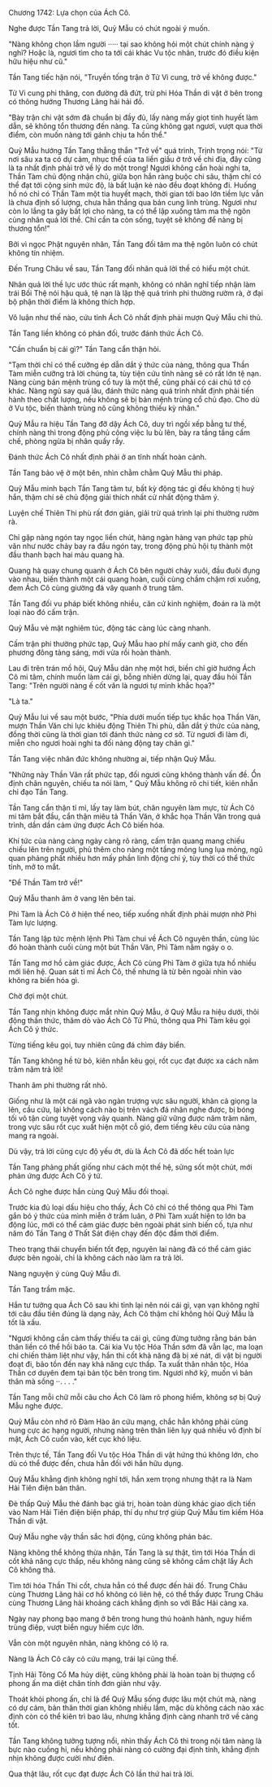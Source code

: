 




Chương 1742: Lựa chọn của Ách Cô.


Nghe được Tần Tang trả lời, Quỷ Mẫu có chút ngoài ý muốn.

"Nàng không chọn lầm người ····· tại sao không hỏi một chút chính nàng ý nghĩ? Hoặc là, ngươi tìm cho ta tới cái khác Vu tộc nhân, trước đó điều kiện hữu hiệu như cũ."

Tần Tang tiếc hận nói, "Truyền tống trận ở Tử Vi cung, trở về không được."

Tử Vi cung phi thăng, con đường đã đứt, trừ phi Hóa Thần di vật ở bên trong có thông hướng Thương Lãng hải hải đồ.

"Bày trận chi vật sớm đã chuẩn bị đầy đủ, lấy nàng mấy giọt tinh huyết làm dẫn, sẽ không tổn thương đến nàng. Ta cũng không gạt ngươi, vượt qua thời điểm, còn muốn nàng tới gánh chịu ta hồn thể."

Quỷ Mẫu hướng Tần Tang thẳng thắn "Trở về" quá trình, Trịnh trọng nói: "Từ nơi sâu xa ta có dự cảm, nhục thể của ta liền giấu ở trở về chi địa, đây cũng là ta nhất định phải trở về lý do một trong! Ngươi không cần hoài nghi ta, Thần Tàm chủ động nhận chủ, giữa bọn hắn ràng buộc chi sâu, thậm chí có thể đạt tới cộng sinh mức độ, là bất luận kẻ nào đều đoạt không đi. Huống hồ nó chỉ có Thần Tàm một tia huyết mạch, thời gian tới bao lớn tiềm lực vẫn là chưa định số lượng, chưa hẳn thắng qua bản cung linh trùng. Ngươi như còn lo lắng ta gây bất lợi cho nàng, ta có thể lập xuống tâm ma thệ ngôn cùng nhân quả lời thề. Chỉ cần ta còn sống, tuyệt sẽ không để nàng bị thương tổn!"

Bởi vì ngọc Phật nguyên nhân, Tần Tang đối tâm ma thệ ngôn luôn có chút không tín nhiệm.

Đến Trung Châu về sau, Tần Tang đối nhân quả lời thề có hiểu một chút.

Nhân quả lời thề lực ước thúc rất mạnh, không có nhân nghĩ tiếp nhận làm trái Bối Thệ nói hậu quả, tệ nạn là lập thệ quá trình phi thường rườm rà, ở đại bộ phận thời điểm là không thích hợp.

Vô luận như thế nào, cứu tỉnh Ách Cô nhất định phải mượn Quỷ Mẫu chi thủ.

Tần Tang liền không có phản đối, trước đánh thức Ách Cô.

"Cần chuẩn bị cái gì?" Tần Tang cẩn thận hỏi.

"Tạm thời chỉ có thể cưỡng ép dẫn dắt ý thức của nàng, thông qua Thần Tàm miễn cưỡng trả lời chúng ta, tùy tiện cứu tỉnh nàng sẽ có rất lớn tệ nạn. Nàng cùng bản mệnh trùng cổ tuy là một thể, cũng phải có cái chủ tớ có khác. Nàng ngủ say quá lâu, đánh thức nàng quá trình nhất định phải tiến hành theo chất lượng, nếu không sẽ bị bản mệnh trùng cổ chủ đạo. Cho dù ở Vu tộc, biến thành trùng nô cũng không thiếu kỳ nhân."

Quỷ Mẫu ra hiệu Tần Tang đỡ dậy Ách Cô, duy trì ngồi xếp bằng tư thế, chính nàng thì trong động phủ công việc lu bù lên, bày ra tầng tầng cấm chế, phòng ngừa bị nhân quấy rầy.

Đánh thức Ách Cô nhất định phải ở an tĩnh nhất hoàn cảnh.

Tần Tang bảo vệ ở một bên, nhìn chằm chằm Quỷ Mẫu thi pháp.

Quỷ Mẫu minh bạch Tần Tang tâm tư, bất kỳ động tác gì đều không tị huý hắn, thậm chí sẽ chủ động giải thích nhất cử nhất động thâm ý.

Luyện chế Thiên Thi phù rất đơn giản, giải trừ quá trình lại phi thường rườm rà.

Chỉ gặp nàng ngón tay ngọc liền chút, hàng ngàn hàng vạn phức tạp phù văn như nước chảy bay ra đầu ngón tay, trong động phủ hội tụ thành một đầu thanh bạch hai màu quang hà.

Quang hà quay chung quanh ở Ách Cô bên người chảy xuôi, đầu đuôi đụng vào nhau, biến thành một cái quang hoàn, cuối cùng chầm chậm rơi xuống, đem Ách Cô cùng giường đá vây quanh ở trung tâm.

Tần Tang đối vu pháp biết không nhiều, căn cứ kinh nghiệm, đoán ra là một loại nào đó cấm trận.

Quỷ Mẫu vẻ mặt nghiêm túc, động tác càng lúc càng nhanh.

Cấm trận phi thường phức tạp, Quỷ Mẫu hao phí mấy canh giờ, cho đến phương đông tảng sáng, mới vừa rồi hoàn thành.

Lau đi trên trán mồ hôi, Quỷ Mẫu dãn nhẹ một hơi, biền chỉ giờ hướng Ách Cô mi tâm, chính muốn làm cái gì, bỗng nhiên dừng lại, quay đầu hỏi Tần Tang: "Trên người nàng ế cốt văn là ngươi tự mình khắc họa?"

"Là ta."

Quỷ Mẫu lui về sau một bước, "Phía dưới muốn tiếp tục khắc họa Thần Văn, mượn Thần Văn chi lực khiêu động Thiên Thi phù, dẫn dắt ý thức của nàng, đồng thời cũng là thời gian tới đánh thức nàng cơ sở. Từ ngươi đi làm đi, miễn cho ngươi hoài nghi ta đối nàng động tay chân gì."

Tần Tang việc nhân đức không nhường ai, tiếp nhận Quỷ Mẫu.

"Những này Thần Văn rất phức tạp, đối ngươi cũng không thành vấn đề. Ổn định chân nguyên, chiếu ta nói làm, " Quỷ Mẫu không rõ chi tiết, kiên nhẫn chỉ đạo Tần Tang.

Tần Tang cẩn thận tỉ mỉ, lấy tay làm bút, chân nguyên làm mực, từ Ách Cô mi tâm bắt đầu, cẩn thận miêu tả Thần Văn, ở khắc họa Thần Văn trong quá trình, dần dần cảm ứng được Ách Cô biến hóa.

Khí tức của nàng càng ngày càng rõ ràng, cấm trận quang mang chiếu chiếu lên trên người, phủ thêm cho nàng một tầng mông lung lụa mỏng, ngũ quan phảng phất nhiều hơn mấy phần linh động chi ý, tùy thời có thể thức tỉnh, mở to mắt.

"Để Thần Tàm trở về!"

Quỷ Mẫu thanh âm ở vang lên bên tai.

Phì Tàm là Ách Cô ở hiện thế neo, tiếp xuống nhất định phải mượn nhờ Phì Tàm lực lượng.

Tần Tang lập tức mệnh lệnh Phì Tàm chui về Ách Cô nguyên thần, cùng lúc đó hoàn thành cuối cùng một bút Thần Văn, Phì Tàm nằm ngáy o o.

Tần Tang mơ hồ cảm giác được, Ách Cô cùng Phì Tàm ở giữa tựa hồ nhiều mới liên hệ. Quan sát tỉ mỉ Ách Cô, thế nhưng là từ bên ngoài nhìn vào không ra biến hóa gì.

Chờ đợi một chút.

Tần Tang nhịn không được mắt nhìn Quỷ Mẫu, ở Quỷ Mẫu ra hiệu dưới, thôi động thần thức, thăm dò vào Ách Cô Tử Phủ, thông qua Phì Tàm kêu gọi Ách Cô ý thức.

Từng tiếng kêu gọi, tuy nhiên cũng đá chìm đáy biển.

Tần Tang không hề từ bỏ, kiên nhẫn kêu gọi, rốt cục đạt được xa cách năm trăm năm trả lời!

Thanh âm phi thường rất nhỏ.

Giống như là một cái ngã vào ngàn trượng vực sâu người, khàn cả giọng la lên, cầu cứu, lại không cách nào bị trên vách đá nhân nghe được, bị bóng tối vô tận cùng tuyệt vọng vây quanh. Nàng giữ vững được năm trăm năm, trong vực sâu rốt cục xuất hiện một cỗ gió, đem tiếng kêu cứu của nàng mang ra ngoài.

Dù vậy, trả lời cũng cực độ yếu ớt, dù là Ách Cô đã dốc hết toàn lực

Tần Tang phảng phất giống như cách một thế hệ, sửng sốt một chút, mới phản ứng được Ách Cô ý tứ.

Ách Cô nghe được hắn cùng Quỷ Mẫu đối thoại.

Trước kia đủ loại dấu hiệu cho thấy, Ách Cô chỉ có thể thông qua Phì Tàm gắn bó ý thức của mình miễn ở trầm luân, ở Phì Tàm xuất hiện to lớn ba động lúc, mới có thể cảm giác được bên ngoài phát sinh biến cố, tựa như năm đó Tần Tang ở Thất Sát điện chạy đến độc đầm thời điểm.

Theo trạng thái chuyển biến tốt đẹp, nguyên lai nàng đã có thể cảm giác được bên ngoài, chỉ là không cách nào làm ra trả lời.

Nàng nguyện ý cùng Quỷ Mẫu đi.

Tần Tang trầm mặc.

Hắn tư tưởng qua Ách Cô sau khi tỉnh lại nên nói cái gì, vạn vạn không nghĩ tới câu đầu tiên đúng là dạng này, Ách Cô thậm chí không hỏi Quỷ Mẫu là tốt là xấu.

"Ngươi không cần cảm thấy thiếu ta cái gì, cũng đừng tưởng rằng bán bản thân liền có thể hồi báo ta. Cái kia Vu tộc Hóa Thần sớm đã vẫn lạc, ma loạn chi chiến thảm liệt như vậy, hắn thi cốt khả năng đã bị xé nát, di vật bị người đoạt đi, bảo tồn đến nay khả năng cực thấp. Ta xuất thân nhân tộc, Hóa Thần cơ duyên đem tại bản tộc bên trong tìm. Ngươi nhớ kỹ, muốn vì bản thân mà sống ··. . . ."

Tần Tang mỗi chữ mỗi câu cho Ách Cô làm rõ phong hiểm, không sợ bị Quỷ Mẫu nghe được.

Quỷ Mẫu còn nhớ rõ Đàm Hào ân cứu mạng, chắc hẳn không phải cùng hung cực ác hạng người, nhưng nàng trên thân liên lụy quá nhiều vô định bí mật, Ách Cô cuốn vào, kết cục khó liệu.

Trên thực tế, Tần Tang đối Vu tộc Hóa Thần di vật hứng thú không lớn, cho dù có thể được đến, chưa hẳn đối với hắn hữu dụng.

Quỷ Mẫu khẳng định không nghĩ tới, hắn xem trọng nhưng thật ra là Nam Hải Tiên điện bản thân.

Đè thấp Quỷ Mẫu thẻ đánh bạc giá trị, hoàn toàn dùng khác giao dịch tiến vào Nam Hải Tiên điện biện pháp, thí dụ như trợ giúp Quỷ Mẫu tìm kiếm Hóa Thần di vật.

Quỷ Mẫu nghe vậy thần sắc hơi động, cũng không phản bác.

Nàng không thể không thừa nhận, Tần Tang là sự thật, tìm tới Hóa Thần di cốt khả năng cực thấp, nếu không nàng cũng sẽ không cầm chặt lấy Ách Cô không thả.

Tìm tới hóa Thần Thi cốt, chưa hẳn có thể được đến hải đồ. Trung Châu cùng Thương Lãng hải cơ hồ không có liên hệ, có thể thấy được Trung Châu cùng Thương Lãng hải khoảng cách khẳng định so với Bắc Hải càng xa.

Ngày nay phong bạo mang ở bên trong hung thú hoành hành, nguy hiểm trùng điệp, vượt biển nguy hiểm cực lớn.

Vẫn còn một nguyên nhân, nàng không có lộ ra.

Nàng là Ách Cô cây cỏ cứu mạng, trái lại cũng thế.

Tịnh Hải Tông Cổ Ma hủy diệt, cũng không phải là hoàn toàn bị thượng cổ phong ấn ma diệt chân tính đơn giản như vậy.

Thoát khỏi phong ấn, chỉ là để Quỷ Mẫu sống được lâu một chút mà, nàng có dự cảm, bản thân thời gian không nhiều lắm, mặc dù không cách nào xác định còn có thể kiên trì bao lâu, nhưng khẳng định càng nhanh trở về càng tốt.

Tần Tang không tưởng tượng nổi, nhìn thấy Ách Cô thì trong nội tâm nàng là bực nào cuồng hỉ, nếu không phải nàng có cường đại định tính, khẳng định nhịn không được cười như điên.

Qua thật lâu, rốt cục đạt được Ách Cô lần thứ hai trả lời.




